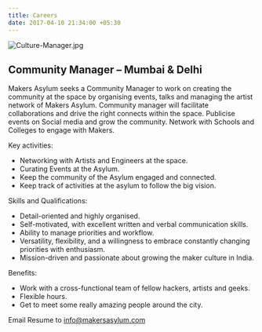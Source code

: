 ```yaml
---
title: Careers
date: 2017-04-10 21:34:00 +05:30
---
```


![Culture-Manager.jpg](/uploads/Culture-Manager.jpg)

## Community Manager – Mumbai & Delhi
 
Makers Asylum seeks a Community Manager to work on creating the community at the space by organising events, talks and managing the artist network of Makers Asylum. Community manager will facilitate collaborations and drive the right connects within the space. Publicise events on Social media and grow the community. Network with Schools and Colleges to engage with Makers.
 
Key activities:
* Networking with Artists and Engineers at the space.
* Curating Events at the Asylum.
* Keep the community of the Asylum engaged and connected.
* Keep track of activities at the asylum to follow the big vision.

Skills and Qualifications:
* Detail-oriented and highly organised.
* Self-motivated, with excellent written and verbal communication skills.
* Ability to manage priorities and workflow.
* Versatility, flexibility, and a willingness to embrace constantly changing priorities with enthusiasm.
* Mission-driven and passionate about growing the maker culture in India.

Benefits:
* Work with a cross-functional team of fellow hackers, artists and geeks.
* Flexible hours.
* Get to meet some really amazing people around the city.

Email Resume to [info@makersasylum.com ](mailto:info@makersasylum.com)